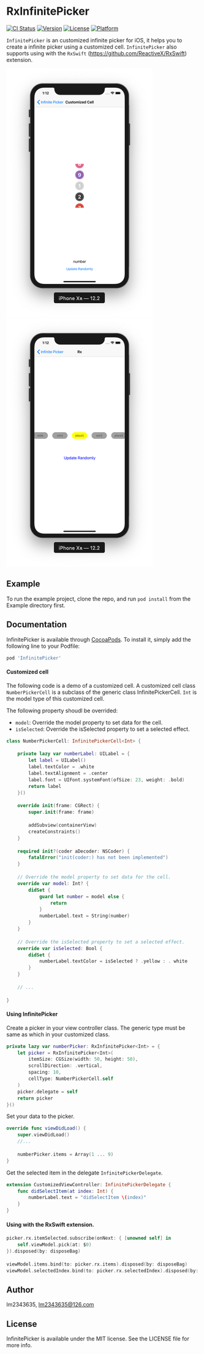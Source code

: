 # RxInfinitePicker

[![CI Status](https://img.shields.io/travis/lm2343635/InfinitePicker.svg?style=flat)](https://travis-ci.org/lm2343635/RxInfinitePicker)
[![Version](https://img.shields.io/cocoapods/v/InfinitePicker.svg?style=flat)](https://cocoapods.org/pods/InfinitePicker)
[![License](https://img.shields.io/cocoapods/l/InfinitePicker.svg?style=flat)](https://cocoapods.org/pods/InfinitePicker)
[![Platform](https://img.shields.io/cocoapods/p/InfinitePicker.svg?style=flat)](https://cocoapods.org/pods/InfinitePicker)

`InfinitePicker` is an customized infinite picker for iOS, it helps you to create a infinite picker using a customized cell.
`InfinitePicker` also supports using with the `RxSwift` (https://github.com/ReactiveX/RxSwift) extension.

<div>
	<img src="https://raw.githubusercontent.com/lm2343635/InfinitePicker/master/screenshot/demo1.png">
	<img src="https://raw.githubusercontent.com/lm2343635/InfinitePicker/master/screenshot/demo2.png">
</div>

## Example

To run the example project, clone the repo, and run `pod install` from the Example directory first.

## Documentation

InfinitePicker is available through [CocoaPods](https://cocoapods.org). To install
it, simply add the following line to your Podfile:

```ruby
pod 'InfinitePicker'
```

#### Customized cell

The following code is a demo of a customized cell.
A customized cell class `NumberPickerCell` is a subclass of the generic class InfinitePickerCell.
`Int` is the model type of this customized cell.

The following property shoudl be overrided:

- `model`: Override the model property to set data for the cell.
- `isSelected`: Override the isSelected property to set a selected effect.


```Swift
class NumberPickerCell: InfinitePickerCell<Int> {
    
    private lazy var numberLabel: UILabel = {
        let label = UILabel()
        label.textColor = .white
        label.textAlignment = .center
        label.font = UIFont.systemFont(ofSize: 23, weight: .bold)
        return label
    }()
   	
    override init(frame: CGRect) {
        super.init(frame: frame)
        
        addSubview(containerView)
        createConstraints()
    }
    
    required init?(coder aDecoder: NSCoder) {
        fatalError("init(coder:) has not been implemented")
    }
    
    // Override the model property to set data for the cell.
    override var model: Int? {
        didSet {
            guard let number = model else {
                return
            }
            numberLabel.text = String(number)
        }
    }
    
    // Override the isSelected property to set a selected effect.
    override var isSelected: Bool {
        didSet {
            numberLabel.textColor = isSelected ? .yellow : . white
        }
    }
    
    // ...
    
}
```

#### Using InfinitePicker

Create a picker in your view controller class.
The generic type must be same as which in your customized class.

```Swift
private lazy var numberPicker: RxInfinitePicker<Int> = {
    let picker = RxInfinitePicker<Int>(
        itemSize: CGSize(width: 50, height: 50),
        scrollDirection: .vertical,
        spacing: 10,
        cellType: NumberPickerCell.self
    )
    picker.delegate = self
    return picker
}()
```

Set your data to the picker. 

```Swift
override func viewDidLoad() {
    super.viewDidLoad()
    //...

    numberPicker.items = Array(1 ... 9)
}
```

Get the selected item in the delegate `InfinitePickerDelegate`.

```Swift
extension CustomizedViewController: InfinitePickerDelegate {
    func didSelectItem(at index: Int) {
        numberLabel.text = "didSelectItem \(index)"
    }
}
```

#### Using with the RxSwift extension.

```Swift
picker.rx.itemSelected.subscribe(onNext: { [unowned self] in
    self.viewModel.pick(at: $0)
}).disposed(by: disposeBag)

viewModel.items.bind(to: picker.rx.items).disposed(by: disposeBag)
viewModel.selectedIndex.bind(to: picker.rx.selectedIndex).disposed(by: disposeBag)
```

## Author

lm2343635, lm2343635@126.com

## License

InfinitePicker is available under the MIT license. See the LICENSE file for more info.

